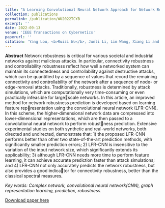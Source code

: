 ```yaml
---
title: "A Learning Convolutional Neural Network Approach for Network Robustness Prediction"
collection: publications
permalink: /publication/WU2022TCYB
excerpt: ''
date: 2022-09-13
venue: 'IEEE Transactions on Cybernetics'
paperurl: ''
citation: 'Yang Lou, <b>Ruizi Wu</b>, Junli Li, Lin Wang, Xiang Li and Guanrong Chen. "A Learning Convolutional Neural Network Approach for Network Robustness Prediction".  IEEE Transactions on Cybernetics. vol. 53, no. 7, pp. 4531-4544, July 2023.'
---
```


**Abstract**
Network robustness is critical for various societal
and industrial networks against malicious attacks. In particular, connectivity robustness and controllability robustness reflect
how well a networked system can maintain its connectedness
and controllability against destructive attacks, which can be
quantified by a sequence of values that record the remaining
connectivity and controllability of the network after a sequence
of node- or edge-removal attacks. Traditionally, robustness is
determined by attack simulations, which are computationally
very time-consuming or even practically infeasible for largescale networks. In this article, an improved method for network
robustness prediction is developed based on learning feature representation using the convolutional neural network (LFR-CNN).
In this scheme, the higher-dimensional network data are compressed into lower-dimensional representations, which are then
passed to a convolutional neural network to perform robustness prediction. Extensive experimental studies on both synthetic
and real-world networks, both directed and undirected, demonstrate that: 1) the proposed LFR-CNN performs better than
other two state-of-the-art prediction methods, with significantly
smaller prediction errors; 2) LFR-CNN is insensitive to the variation of the input network size, which significantly extends its
applicability; 3) although LFR-CNN needs more time to perform feature learning, it can achieve accurate prediction faster
than attack simulations; and 4) LFR-CNN not only accurately predicts the network robustness, but also provides a good indicator for connectivity robustness, better than the classical spectral
measures.



*Key words: Complex network, convolutional neural network(CNN), graph representation learning, prediction, robustness.*

[Download paper here](http://Artorias-ruizi.github.io/files/Wu2022TCYB.pdf)


